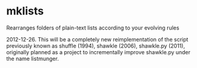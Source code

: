 mklists
=======

Rearranges folders of plain-text lists according to your evolving rules

2012-12-26. This will be a completely new reimplementation of the script previously known as shuffle (1994), shawkle (2006), shawkle.py (2011), originally planned as a project to incrementally improve shawkle.py under the name listmunger.
